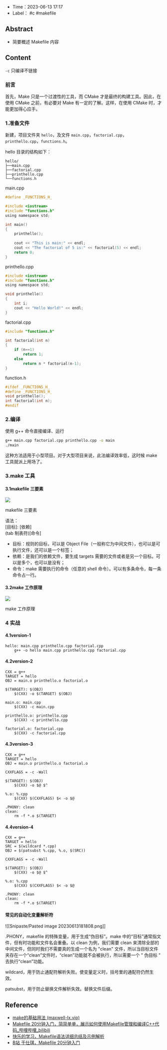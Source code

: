 - Time：2023-06-13 17:17
- Label： #c #makefile

## Abstract

- 简要概述 Makefile 内容

## Content

`-c` 只编译不链接

### 前言

首先，Make 只是一个过渡性的工具，而 CMake 才是最终的构建工具。因此，在使用 CMake 之前，有必要对 Make 有一定的了解。这样，在使用 CMake 时，才能更加得心应手。

### 1.准备文件

新建，项目文件夹 `hello`，及文件 `main.cpp`，`factorial.cpp`，`printhello.cpp`，`functions.h`。

hello 目录的结构如下：

```
hello/
├──main.cpp
├──factorial.cpp
├──printhello.cpp
└──functions.h
```

main.cpp

```c
#define _FUNCTIONS_H_

#include <iostream>
#include "functions.h"
using namespace std;

int main()
{
	printhello();
	
	cout << "This is main:" << endl;
	cout << "The factorial of 5 is:" << factorial(5) << endl;
	return 0;
}
```

printhello.cpp

```c
#include <iostream>
#include "functions.h"
using namespace std;

void printhello()
{
	int i;
	cout << "Hello World!" << endl;
}
```

factorial.cpp

```c
#include "functions.h"

int factorial(int n)
{
	if (n==1)
		return 1;
	else
		return n * factorial(n-1);
}
```

function.h

```c
#ifdef _FUNCTIONS_H_
#define _FUNCTIONS_H_
void printhello();
int factorial(int n);
#endif
```

### 2.编译

使用 g++ 命令直接编译、运行

```bash
g++ main.cpp factorial.cpp printhello.cpp -o main
./main
```

这种方法适用于小型项目。对于大型项目来说，此法编译效率低，这时候 make 工具就派上用场了。

### 3.make 工具

#### 3.1makefile 三要素

![](https://maxwell-lx.vip/content/images/2023/04/image-1-1.png)

makefile 三要素

语法：  
[目标]: [依赖]  
(tab 制表符)[命令]

- 目标：规则的目标，可以是 Object File（一般称它为中间文件），也可以是可执行文件，还可以是一个标签；
- 依赖：是我们的依赖文件，要生成 targets 需要的文件或者是另一个目标。可以是多个，也可以是没有；
- 命令：make 需要执行的命令（任意的 shell 命令）。可以有多条命令，每一条命令占一行。

#### 3.2make 工作原理

![](https://maxwell-lx.vip/content/images/2023/04/pSeQGpF-4.png)

make 工作原理

### 4 实战

#### 4.1version-1

```make
hello: main.cpp printhello.cpp factorial.cpp
	g++ -o hello main.cpp printhello.cpp factorial.cpp
```

#### 4.2version-2

```make
CXX = g++
TARGET = hello 
OBJ = main.o printhello.o factorial.o

$(TARGET): $(OBJ)
	$(CXX) -o $(TARGET) $(OBJ)

main.o: main.cpp
	$(CXX) -c main.cpp

printhello.o: printhello.cpp
	$(CXX) -c printhello.cpp

factorial.o: factorial.cpp
	$(CXX) -c factorial.cpp
```

#### 4.3version-3

```make
CXX = g++
TARGET = hello 
OBJ = main.o printhello.o factorial.o

CXXFLAGS = -c -Wall

$(TARGET): $(OBJ)
	$(CXX) -o $@ $^

%.o: %.cpp
	$(CXX) $(CXXFLAGS) $< -o $@

.PHONY: clean
clean:
	rm -f *.o $(TARGET)
```

#### 4.4version-4

```make
CXX = g++
TARGET = hello 
SRC = $(wildcard *.cpp)
OBJ = $(patsubst %.cpp, %.o, $(SRC))

CXXFLAGS = -c -Wall

$(TARGET): $(OBJ)
	$(CXX) -o $@ $^

%.o: %.cpp
	$(CXX) $(CXXFLAGS) $< -o $@

.PHONY: clean
clean:
	rm -f *.o $(TARGET)
```

#### 常见的自动化变量解析符

![[Snipaste/Pasted image 20230613181808.png]]

.PHONY，makefile 的特殊变量，用于生成“伪目标”。make 中的“目标”通常指文件，但有时功能和文件名会重叠。以 clean 为例，我们需要 clean 来清除全部的中间文件，但同时我们不需要真的生成一个名为 "clean" 文件，所以当目标文件夹存在一个“clean”文件时，“clean”功能就不会被执行，所以需要一个 " 伪目标 " 去执行“clean”功能。

wildcard，用于防止通配符解析失败。使变量定义时，括号里的通配符仍然生效。

patsubst，用于防止替换文件解析失效。替换文件后缀。

## Reference

- [make的基础用法 (maxwell-lx.vip)](https://maxwell-lx.vip/basic-usage-make/)
- [Makefile 20分钟入门，简简单单，展示如何使用Makefile管理和编译C++代码_哔哩哔哩_bilibili](https://www.bilibili.com/video/BV188411L7d2/?spm_id_from=333.788.recommend_more_video.0&vd_source=25509bb582bc4a25d86d871d5cdffca3)
- [快乐的学习，Makefile语法详细总结及示例解析](https://blog.csdn.net/Luckiers/article/details/124765087?ref=maxwell-lx.vip)
- [B站 于仕琪，Makefile 20分钟入门](https://www.bilibili.com/video/BV188411L7d2/?ref=maxwell-lx.vip)
